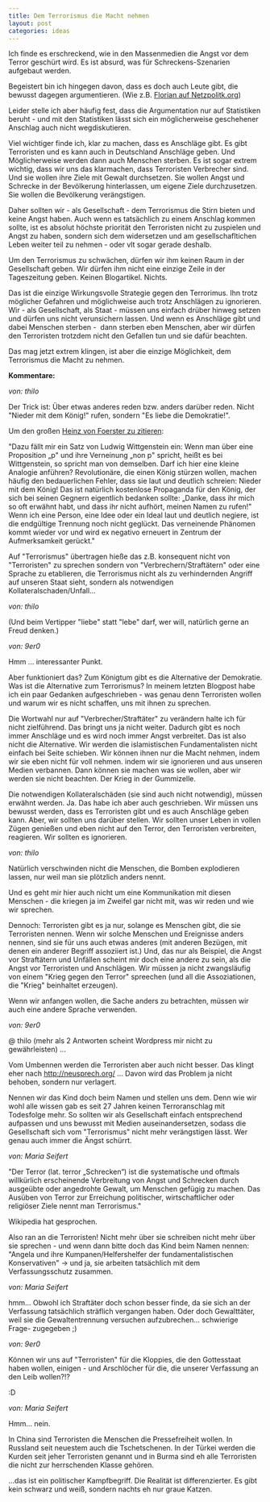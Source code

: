 ```yaml
---
title: Dem Terrorismus die Macht nehmen
layout: post
categories: ideas
---
```

Ich finde es erschreckend, wie in den Massenmedien die Angst vor dem Terror geschürt wird. Es ist absurd, was für Schreckens-Szenarien aufgebaut werden.

Begeistert bin ich hingegen davon, dass es doch auch Leute gibt, die bewusst dagegen argumentieren. (Wie z.B. <a href="http://www.netzpolitik.org/2010/die-bilder-der-anschlage-im-kopf-widerspruch-zwischen-angst-vor-terrorismus-und-wirklichkeit/">Florian auf Netzpolitk.org</a>)

Leider stelle ich aber häufig fest, dass die Argumentation nur auf Statistiken beruht - und mit den Statistiken lässt sich ein möglicherweise geschehener Anschlag auch nicht wegdiskutieren.

Viel wichtiger finde ich, klar zu machen, dass es Anschläge gibt. Es gibt Terroristen und es kann auch in Deutschland Anschläge geben. Und Möglicherweise werden dann auch Menschen sterben. Es ist sogar extrem wichtig, dass wir uns das klarmachen, dass Terroristen Verbrecher sind. Und sie wollen ihre Ziele mit Gewalt durchsetzen. Sie wollen Angst und Schrecke in der Bevölkerung hinterlassen, um eigene Ziele durchzusetzen. Sie wollen die Bevölkerung verängstigen.

Daher sollten wir - als Gesellschaft - dem Terrorismus die Stirn bieten und keine Angst haben. Auch wenn es tatsächlich zu einem Anschlag kommen sollte, ist es absolut höchste priorität den Terroristen nicht zu zuspielen und Angst zu haben, sondern sich dem widersetzen und am gesellschafltichen Leben weiter teil zu nehmen - oder vlt sogar gerade deshalb.

Um den Terrorismus zu schwächen, dürfen wir ihm keinen Raum in der Gesellschaft geben. Wir dürfen ihm nicht eine einzige Zeile in der Tageszeitung geben. Keinen Blogartikel. Nichts.

Das ist die einzige Wirkungsvolle Strategie gegen den Terrorimus. Ihn trotz möglicher Gefahren und möglichweise auch trotz Anschlägen zu ignorieren. Wir - als Gesellschaft, als Staat - müssen uns einfach drüber hinweg setzen und dürfen uns nicht verunsichern lassen. Und wenn es Anschläge gibt und dabei Menschen sterben -  dann sterben eben Menschen, aber wir dürfen den Terroristen trotzdem nicht den Gefallen tun und sie dafür beachten.

Das mag jetzt extrem klingen, ist aber die einzige Möglichkeit, dem Terrorismus die Macht zu nehmen.


__Kommentare:__


_von: thilo_

Der Trick ist: Über etwas anderes reden bzw. anders darüber reden. Nicht "Nieder mit dem König!" rufen, sondern "Es liebe die Demokratie!". 

Um den großen <a href="http://www.muenster.org/august/philosophie/projekte/0001131/christina_wahr/Foerster.htm" rel="nofollow">Heinz von Foerster zu zitieren</a>:

"Dazu fällt mir ein Satz von Ludwig Wittgenstein ein: Wenn man über eine Proposition „p" und ihre Verneinung „non p" spricht, heißt es bei Wittgenstein, so spricht man von demselben. Darf ich hier eine kleine Analogie anführen? Revolutionäre, die einen König stürzen wollen, machen häufig den bedauerlichen Fehler, dass sie laut und deutlich schreien: Nieder mit dem König! Das ist natürlich kostenlose Propaganda für den König, der sich bei seinen Gegnern eigentlich bedanken sollte: „Danke, dass ihr mich so oft erwähnt habt, und dass ihr nicht aufhört, meinen Namen zu rufen!" Wenn ich eine Person, eine Idee oder ein Ideal laut und deutlich negiere, ist die endgültige Trennung noch nicht geglückt. Das verneinende Phänomen kommt wieder vor und wird ex negativo erneuert in Zentrum der Aufmerksamkeit gerückt."

Auf "Terrorismus" übertragen hieße das z.B. konsequent nicht von "Terroristen" zu sprechen sondern von "Verbrechern/Straftätern" oder eine Sprache zu etablieren, die Terrorismus nicht als zu verhindernden Angriff auf unseren Staat sieht, sondern als notwendigen Kollateralschaden/Unfall...

			
_von: thilo_
			
(Und beim Vertipper "liebe" statt "lebe" darf, wer will, natürlich gerne an Freud denken.)

			
_von: 9er0_
			
Hmm ... interessanter Punkt.

Aber funktioniert das?
Zum Königtum gibt es die Alternative der Demokratie. Was ist die Alternative zum Terrorismus?
In meinem letzten Blogpost habe ich ein paar Gedanken aufgeschrieben - was genau denn Terroristen wollen und warum wir es nicht schaffen, uns mit ihnen zu sprechen.

Die Wortwahl nur auf "Verbrecher/Straftäter" zu verändern halte ich für nicht zielführend. Das bringt uns ja nicht weiter. Dadurch gibt es noch immer Anschläge und es wird noch immer Angst verbreitet.
Das ist also nicht die Alternative. Wir werden die islamistischen Fundamentalisten nicht einfach bei Seite schieben. Wir können ihnen nur die Macht nehmen, indem wir sie eben nicht für voll nehmen. indem wir sie ignorieren und aus unseren Medien verbannen. Dann können sie machen was sie wollen, aber wir werden sie nicht beachten. Der Krieg in der Gummizelle.

Die notwendigen Kollateralschäden (sie sind auch nicht notwendig), müssen erwähnt werden. Ja. Das habe ich aber auch geschrieben. Wir müssen uns bewusst werden, dass es Terroristen gibt und es auch Anschläge geben kann. Aber, wir sollten uns darüber stellen. Wir sollten unser Leben in vollen Zügen genießen und eben nicht auf den Terror, den Terroristen verbreiten, reagieren. Wir sollten es ignorieren.

			
_von: thilo_
			
Natürlich verschwinden nicht die Menschen, die Bomben explodieren lassen, nur weil man sie plötzlich anders nennt. 

Und es geht mir hier auch nicht um eine Kommunikation mit diesen Menschen - die kriegen ja im Zweifel gar nicht mit, was wir reden und wie wir sprechen. 

Dennoch: Terroristen gibt es ja nur, solange es Menschen gibt, die sie Terroristen nennen. Wenn wir solche Menschen und Ereignisse anders nennen, sind sie für uns auch etwas anderes (mit anderen Bezügen, mit denen ein anderer Begriff assoziiert ist.) Und, das nur als Beispiel, die Angst vor Straftätern und Unfällen scheint mir doch eine andere zu sein, als die Angst vor Terroristen und Anschlägen. Wir müssen ja nicht zwangsläufig von einem "Krieg gegen den Terror" spreechen (und all die Assoziationen, die "Krieg" beinhaltet erzeugen). 

Wenn wir anfangen wollen, die Sache anders zu betrachten, müssen wir auch eine andere Sprache verwenden.

			
_von: 9er0_
			
@ thilo (mehr als 2 Antworten scheint Wordpress mir nicht zu gewährleisten) ...

Vom Umbennen werden die Terroristen aber auch nicht besser. Das klingt eher nach http://neusprech.org/ ...
Davon wird das Problem ja nicht behoben, sondern nur verlagert.

Nennen wir das Kind doch beim Namen und stellen uns dem. Denn wie wir wohl alle wissen gab es seit 27 Jahren keinen Terroranschlag mit Todesfolge mehr.
So sollten wir als Gesellschaft einfach entsprechend aufpassen und uns bewusst mit Medien auseinandersetzen, sodass die Gesellschaft sich vom "Terrorismus" nicht mehr verängstigen lässt. Wer genau auch immer die Ängst schürrt.

			
_von: Maria Seifert_
			
"Der Terror (lat. terror „Schrecken“) ist die systematische und oftmals willkürlich erscheinende Verbreitung von Angst und Schrecken durch ausgeübte oder angedrohte Gewalt, um Menschen gefügig zu machen. Das Ausüben von Terror zur Erreichung politischer, wirtschaftlicher oder religiöser Ziele nennt man Terrorismus."

Wikipedia hat gesprochen.

Also ran an die Terroristen! Nicht mehr über sie schreiben nicht mehr über sie sprechen - und wenn dann bitte doch das Kind beim Namen nennen:
"Angela und ihre Kumpanen/Helfershelfer der fundamentalistischen Konservativen" 
-&gt; und ja, sie arbeiten tatsächlich mit dem Verfassungsschutz zusammen.

			
_von: Maria Seifert_
			
hmm... Obwohl ich Straftäter doch schon besser finde, da sie sich an der Verfassung tatsächlich sträflich vergangen haben. Oder doch Gewalttäter, weil sie die Gewaltentrennung versuchen aufzubrechen... schwierige Frage- zugegeben ;)

			
_von: 9er0_
			
Können wir uns auf "Terroristen" für die Kloppies, die den Gottesstaat haben wollen, einigen - und Arschlöcher für die, die unserer Verfassung an den Leib wollen?!?

:D

			
_von: Maria Seifert_
			
Hmm... nein.

In China sind Terroristen die Menschen die Pressefreiheit wollen. In Russland seit neuestem auch die Tschetschenen. In der Türkei werden die Kurden seit jeher Terroristen genannt und in Burma sind eh alle Terroristen die nicht zur herrschenden Klasse gehören.

...das ist ein politischer Kampfbegriff. Die Realität ist differenzierter. Es gibt kein schwarz und weiß, sondern nachts eh nur graue Katzen.

